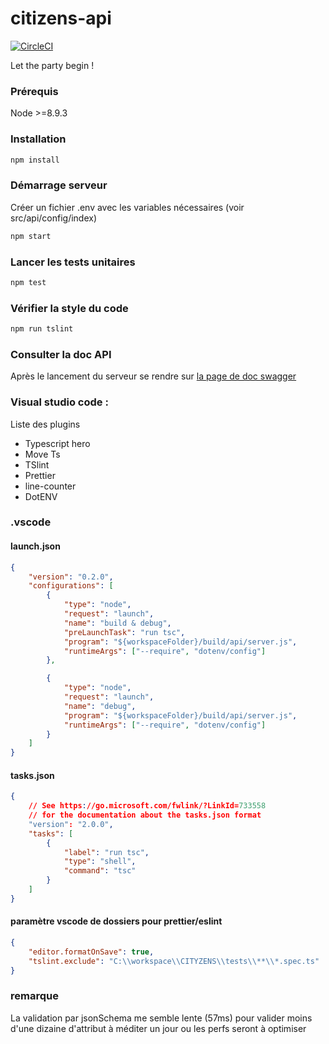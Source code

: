 # citizens-api

[![CircleCI](https://circleci.com/gh/tapesec/CITYZENS.svg?style=svg)](https://circleci.com/gh/tapesec/CITYZENS)

Let the party begin !

### Prérequis

Node >=8.9.3

### Installation

```sh
npm install
```

### Démarrage serveur

Créer un fichier .env avec les variables nécessaires (voir src/api/config/index)

```sh
npm start
```

### Lancer les tests unitaires

```sh
npm test
```

### Vérifier la style du code

```sh
npm run tslint
```

### Consulter la doc API

Après le lancement du serveur se rendre sur [la page de doc swagger](localhost:3000/api-docs/#/)

### Visual studio code :

Liste des plugins

*   Typescript hero
*   Move Ts
*   TSlint
*   Prettier
*   line-counter
*   DotENV

### .vscode

#### launch.json

```json
{
    "version": "0.2.0",
    "configurations": [
        {
            "type": "node",
            "request": "launch",
            "name": "build & debug",
            "preLaunchTask": "run tsc",
            "program": "${workspaceFolder}/build/api/server.js",
            "runtimeArgs": ["--require", "dotenv/config"]
        },

        {
            "type": "node",
            "request": "launch",
            "name": "debug",
            "program": "${workspaceFolder}/build/api/server.js",
            "runtimeArgs": ["--require", "dotenv/config"]
        }
    ]
}
```

#### tasks.json

```json
{
    // See https://go.microsoft.com/fwlink/?LinkId=733558
    // for the documentation about the tasks.json format
    "version": "2.0.0",
    "tasks": [
        {
            "label": "run tsc",
            "type": "shell",
            "command": "tsc"
        }
    ]
}
```

#### paramètre vscode de dossiers pour prettier/eslint

```json
{
    "editor.formatOnSave": true,
    "tslint.exclude": "C:\\workspace\\CITYZENS\\tests\\**\\*.spec.ts"
}
```

### remarque

La validation par jsonSchema me semble lente (57ms) pour valider moins d'une dizaine d'attribut
à méditer un jour ou les perfs seront à optimiser

